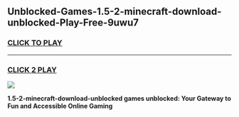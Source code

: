 
## Unblocked-Games-1.5-2-minecraft-download-unblocked-Play-Free-9uwu7
<h3>
<a href="https://premium76.site?title=1.5-2-minecraft-download-unblocked&ref=12A">CLICK TO PLAY</a></h3>
<hr>

<h3>
<a href="https://premium76.site?title=1.5-2-minecraft-download-unblocked&ref=12A">CLICK 2 PLAY</a>
  
</h3>

<a href="https://premium76.site?title=1.5-2-minecraft-download-unblocked&ref=12A"><img src="https://clearcache.store/games.png"></a>


**1.5-2-minecraft-download-unblocked games unblocked: Your Gateway to Fun and Accessible Online Gaming**
